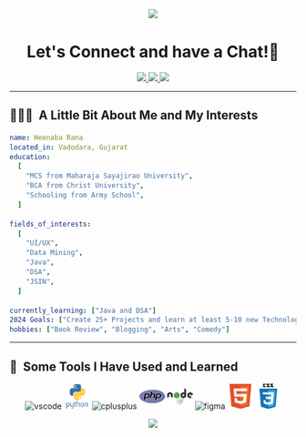 
<p align="center">
  <img src="https://capsule-render.vercel.app/api?type=waving&color=gradient&text=Hello!&height=100&section=header"/>
</p>

<h1 align="center">
  Let's Connect and have a Chat!💬
</h1>

<p align="center">
<a href="https://www.linkedin.com/in/heena-rana-4a60b0187/">
  <img height="50" src="https://user-images.githubusercontent.com/46517096/166973395-19676cd8-f8ec-4abf-83ff-da8243505b82.png"/>
</a>
<a href="https://www.quora.com/profile/Heena-Rana-11">
  <img height="50" src="https://i.imgur.com/DcSKIqK.png"/>
</a>
<img height="50" src="https://user-images.githubusercontent.com/46517096/166974368-9798f39f-1f46-499c-b14e-81f0a3f83a06.png"/>
</p>

---

<h2> 👨🏻‍💻 &nbsp;A Little Bit About Me and My Interests</h2>

```yaml
name: Heenaba Rana
located_in: Vadodara, Gujarat
education:
  [
    "MCS from Maharaja Sayajirao University",
    "BCA from Christ University",
    "Schooling from Army School",
  ]

fields_of_interests:
  [
    "UI/UX",
    "Data Mining",
    "Java",
    "DSA",
    "JSIN",
  ]

currently_learning: ["Java and DSA"]
2024 Goals: ["Create 25+ Projects and learn at least 5-10 new Technologies."]
hobbies: ["Book Review", "Blogging", "Arts", "Comedy"]
```

---

<h2> 🚀 &nbsp;Some Tools I Have Used and Learned</h2>
<p align="center">
<img src="https://cdn.jsdelivr.net/gh/devicons/devicon/icons/vscode/vscode-original.svg" alt="vscode" width="45" height="45"/>
<img src="https://raw.githubusercontent.com/devicons/devicon/master/icons/python/python-original-wordmark.svg" alt="python" width="45" height="45"/>
<img src="https://cdn.jsdelivr.net/gh/devicons/devicon/icons/cplusplus/cplusplus-original.svg" alt="cplusplus" width="45" height="45"/>
<img src="https://raw.githubusercontent.com/devicons/devicon/master/icons/php/php-original.svg" alt="php" width="45" height="45"/>
<img src="https://raw.githubusercontent.com/devicons/devicon/master/icons/nodejs/nodejs-original-wordmark.svg" alt="nodejs" width="45" height="45"/>
<img src="https://cdn.jsdelivr.net/gh/devicons/devicon/icons/figma/figma-original.svg" alt="figma" width="45" height="45"/>
<img src="https://raw.githubusercontent.com/devicons/devicon/master/icons/html5/html5-original.svg" alt="html" width="45" height="45"/>
<img src="https://raw.githubusercontent.com/devicons/devicon/master/icons/css3/css3-original-wordmark.svg" alt="css3" width="45" height="45"/>
</p>

<p align="center">
  <img src="https://capsule-render.vercel.app/api?type=waving&color=gradient&height=100&section=footer"/>
</p>
